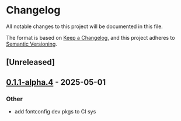 # Changelog

All notable changes to this project will be documented in this file.

The format is based on [Keep a Changelog](https://keepachangelog.com/en/1.0.0/),
and this project adheres to [Semantic Versioning](https://semver.org/spec/v2.0.0.html).

## [Unreleased]

## [0.1.1-alpha.4](https://github.com/flashbots/contender/releases/tag/contender_engine_provider-v0.1.1-alpha.4) - 2025-05-01

### Other

- add fontconfig dev pkgs to CI sys

